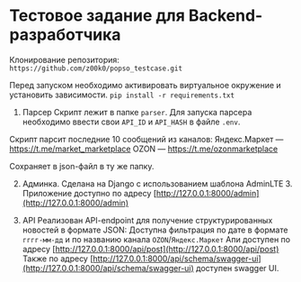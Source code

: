 # Тестовое задание для Backend-разработчика

Клонирование репозитория:
`https://github.com/z00k0/popso_testcase.git`

Перед запуском необходимо активировать виртуальное окружение и установить зависимости.
`pip install -r requirements.txt`

1. Парсер
Скрипт лежит в папке `parser`.
Для запуска парсера необходимо ввести свои `API_ID` и `API_HASH` в файле `.env`.

Скрипт парсит последние 10 сообщений из каналов:
Яндекс.Маркет — https://t.me/market_marketplace
OZON — https://t.me/ozonmarketplace

Сохраняет в json-файл в ту же папку.

2. Админка.
Сделана на Django с использованием шаблона AdminLTE 3. 
Приложение доступно по адресу [http://127.0.0.1:8000/admin](http://127.0.0.1:8000/admin)

3. API
Реализован API-endpoint для получение структурированных новостей в формате JSON:
Доступна фильтрация по дате в формате `гггг-мм-дд` и по названию канала `OZON`/`Яндекс.Маркет`
Апи доступен по адресу [http://127.0.0.1:8000/api/post](http://127.0.0.1:8000/api/post)
Также по адресу [http://127.0.0.1:8000/api/schema/swagger-ui](http://127.0.0.1:8000/api/schema/swagger-ui) доступен swagger UI.

